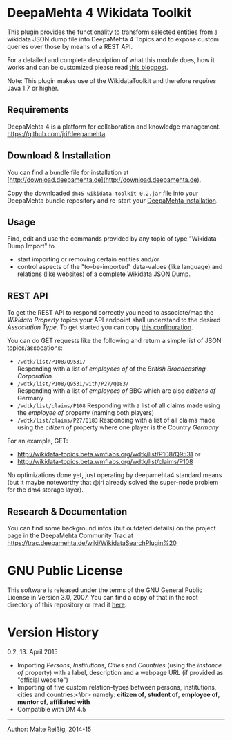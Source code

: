 
# DeepaMehta 4 Wikidata Toolkit

This plugin provides the functionality to transform selected entities from a wikidata JSON dump file into DeepaMehta 4 Topics and to expose custom queries over those by means of a REST API.

For a detailed and complete description of what this module does, how it works and can be customized please read [this blogpost](http://infokitchen.net/building-a-microservice-for-querying-wikidata/).

Note: This plugin makes use of the WikidataToolkit and therefore _requires_ Java 1.7 or higher.

## Requirements

DeepaMehta 4 is a platform for collaboration and knowledge management.
https://github.com/jri/deepamehta

## Download & Installation

You can find a bundle file for installation at [http://download.deepamehta.de](http://download.deepamehta.de).

Copy the downloaded `dm45-wikidata-toolkit-0.2.jar` file into your DeepaMehta bundle repository and re-start your [DeepaMehta installation](https://github.com/jri/deepamehta#requirements).

## Usage

Find, edit and use the commands provided by any topic of type "Wikidata Dump Import" to
* start importing or removing certain entities and/or
* control aspects of the "to-be-imported" data-values (like language) and relations (like websites)
of a complete Wikidata JSON Dump.

## REST API

To get the REST API to respond correctly you need to associate/map the _Wikidata Property_ topics your API endpoint shall understand to the desired _Association Type_. To get started you can copy [this configuration](http://wikidata-topics.beta.wmflabs.org/topicmap/1594).

You can do GET requests like the following and return a simple list of JSON topics/assocations:

- `/wdtk/list/P108/Q9531/` <br/>
   Responding with a list of _employees of_ of the _British Broadcasting Corporation_
- `/wdtk/list/P108/Q9531/with/P27/Q183/`<br/>
   Responding with a list of _employees of_ BBC which are also _citizens of_ Germany
- `/wdtk/list/claims/P108`
   Responding with a list of all claims made using the _employee of_ property (naming both players)
- `/wdtk/list/claims/P27/Q183`
   Responding with a list of all claims made using the _citizen of_ property where one player is the Country _Germany_

For an example, GET: 
- http://wikidata-topics.beta.wmflabs.org/wdtk/list/P108/Q9531 or
- http://wikidata-topics.beta.wmflabs.org/wdtk/list/claims/P108

No optimizations done yet, just operating by deepamehta4 standard means (but it maybe noteworthy that @jri already solved the super-node problem for the dm4 storage layer).

## Research & Documentation

You can find some background infos (but outdated details) on the project page in the DeepaMehta Community Trac at https://trac.deepamehta.de/wiki/WikidataSearchPlugin%20

# GNU Public License

This software is released under the terms of the GNU General Public License in Version 3.0, 2007. You can find a copy of that in the root directory of this repository or read it [here](http://www.gnu.org/licenses/gpl).

# Version History

0.2, 13. April 2015
- Importing _Persons_, _Institutions_, _Cities_ and _Countries_ (using the _instance of_ property)
  with a label, description and a webpage URL (if provided as "official website")
- Importing of five custom relation-types between persons, institutions, cities and countries:<\br>
  namely: **citizen of**, **student of**, **employee of**, **mentor of**, **affiliated with**
- Compatible with DM 4.5

-----------------------------
Author: Malte Reißig, 2014-15

